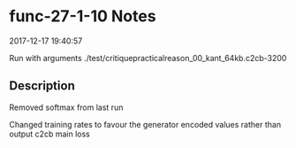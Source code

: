 # func-27-1-10 Notes

2017-12-17 19:40:57

Run with arguments ./test/critiquepracticalreason_00_kant_64kb.c2cb-3200 

## Description

Removed softmax from last run

Changed training rates to favour the generator encoded
values rather than output c2cb main loss
